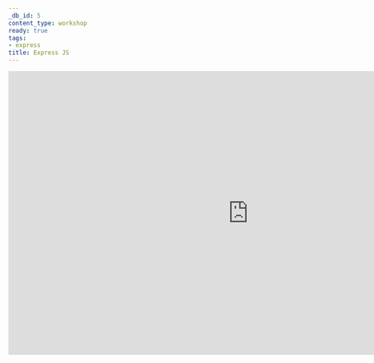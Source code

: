 ```yaml
---
_db_id: 5
content_type: workshop
ready: true
tags:
- express
title: Express JS
---
```


<iframe src="https://drive.google.com/file/d/14RIS-T1WNdpHX7Zu4zNAylRS1_Q3ahZm/preview" frameborder="0" width="960" height="569" allowfullscreen="true" mozallowfullscreen="true" webkitallowfullscreen="true" style="display:block; margin: 0 auto;"></iframe>